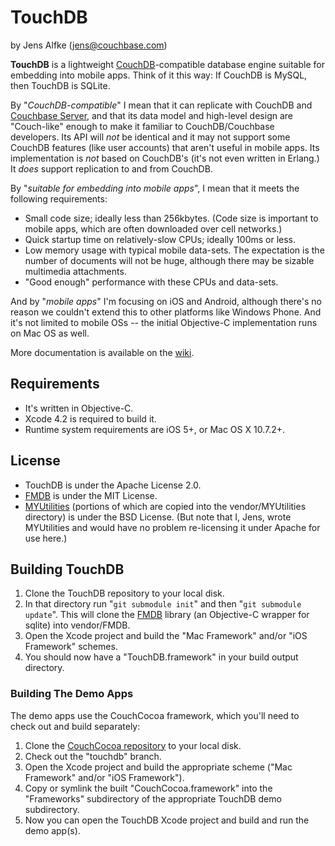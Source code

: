 # TouchDB #

by Jens Alfke (jens@couchbase.com)

**TouchDB** is a lightweight [CouchDB][1]-compatible database engine suitable for embedding into mobile apps. Think of it this way: If CouchDB is MySQL, then TouchDB is SQLite.

By "_CouchDB-compatible_" I mean that it can replicate with CouchDB and [Couchbase Server][3], and that its data model and high-level design are "Couch-like" enough to make it familiar to CouchDB/Couchbase developers. Its API will _not_ be identical and it may not support some CouchDB features (like user accounts) that aren't useful in mobile apps. Its implementation is _not_ based on CouchDB's (it's not even written in Erlang.) It _does_ support replication to and from CouchDB.

By "_suitable for embedding into mobile apps_", I mean that it meets the following requirements:

 * Small code size; ideally less than 256kbytes. (Code size is important to mobile apps, which are often downloaded over cell networks.)
 * Quick startup time on relatively-slow CPUs; ideally 100ms or less.
 * Low memory usage with typical mobile data-sets. The expectation is the number of documents will not be huge, although there may be sizable multimedia attachments.
 * "Good enough" performance with these CPUs and data-sets.

And by "_mobile apps_" I'm focusing on iOS and Android, although there's no reason we couldn't extend this to other platforms like Windows Phone. And it's not limited to mobile OSs -- the initial Objective-C implementation runs on Mac OS as well.

More documentation is available on the [wiki][2].

## Requirements ##

 * It's written in Objective-C.
 * Xcode 4.2 is required to build it.
 * Runtime system requirements are iOS 5+, or Mac OS X 10.7.2+.

## License ##

 * TouchDB is under the Apache License 2.0.
 * [FMDB][5] is under the MIT License.
 * [MYUtilities][6] (portions of which are copied into the vendor/MYUtilities directory) is under the BSD License. (But note that I, Jens, wrote MYUtilities and would have no problem re-licensing it under Apache for use here.)

## Building TouchDB ##

 1. Clone the TouchDB repository to your local disk.
 2. In that directory run "`git submodule init`" and then "`git submodule update`". This will clone the [FMDB][5] library (an Objective-C wrapper for sqlite) into vendor/FMDB.
 3. Open the Xcode project and build the "Mac Framework" and/or "iOS Framework" schemes.
 4. You should now have a "TouchDB.framework" in your build output directory.

### Building The Demo Apps ###

The demo apps use the CouchCocoa framework, which you'll need to check out and build separately:

 1. Clone the [CouchCocoa repository][4] to your local disk.
 2. Check out the "touchdb" branch.
 3. Open the Xcode project and build the appropriate scheme ("Mac Framework" and/or "iOS Framework").
 4. Copy or symlink the built "CouchCocoa.framework" into the "Frameworks" subdirectory of the appropriate TouchDB demo subdirectory.
 5. Now you can open the TouchDB Xcode project and build and run the demo app(s).

[1]: http://couchdb.apache.org
[2]: https://github.com/couchbaselabs/TouchDB-iOS/wiki
[3]: http://couchbase.com
[4]: https://github.com/couchbaselabs/CouchCocoa
[5]: https://github.com/ccgus/fmdb
[6]: https://bitbucket.org/snej/myutilities/overview

